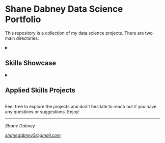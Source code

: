 # Shane Dabney Data Science Portfolio

This repository is a collection of my data science projects. There are two main directories:

<details>
  <summary><h2>Skills Showcase</h2></summary>

  The Skills Showcase directory contains several machine learning projects that I've built from scratch. These projects were done primarily as an exploration of the inner workings of each algorithm in depth. Secondarily, I think they showcase both an understanding of the algorithms, as well as my skills in algorithm development.

Where necessary, I have taken a deep dive into the mathematical principles and concepts that underlie each algorithm, building my understanding from the ground up. Through this process of exploration and discovery, I've gained a deep appreciation for the intricacies of each algorithm.

Thanks for checking these out!
 
  <details>
    <summary><h4>Linear Regression</h4></summary>
  
    Each folder contains the `.py` script for the respective algorithm. The Linear Regression folder also contains explanatory Jupyter Notebooks to provide a deeper understanding of the implementation.
  </details>

  <details>
    <summary><h4>Logistic Regression</h4></summary>
  
    Each folder contains the `.py` script for the respective algorithm. The Logistic Regression folder also contains explanatory Jupyter Notebooks to provide a deeper understanding of the implementation.
  </details>

  <details>
    <summary><h4>KNN (k-Nearest Neighbors)</h4></summary>
  
    Each folder contains the `.py` script for the respective algorithm. The KNN (k-Nearest Neighbors) folder also contains explanatory Jupyter Notebooks to provide a deeper understanding of the implementation.
  </details>

</details>

<details>
  <summary><h2>Applied Skills Projects</h2></summary>

  This directory contains projects that demonstrate my ability to apply various data science skills and techniques. The projects in this directory include:

  <details>
    <summary><h4>Color Palette Extractor</h4></summary>
  
    A Python script that extracts color palettes from images. This project also includes an explanatory Jupyter Notebook that walks through the process and provides visualizations of the results.
  </details>

</details>

Feel free to explore the projects and don't hesitate to reach out if you have any questions or suggestions. Enjoy!

---

*Shane Dabney*

*shanedabney5@gmail.com*
